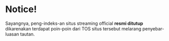 <!DOCTYPE HTML>
<HTML>
<HEAD />
<BODY>
<h1>Notice!</h1>
<p>Sayangnya, peng-indeks-an situs streaming official <strong>resmi ditutup</strong> dikarenakan terdapat poin-poin dari TOS situs tersebut melarang penyebar-luasan tautan.</p>
</BODY>
</HTML>
